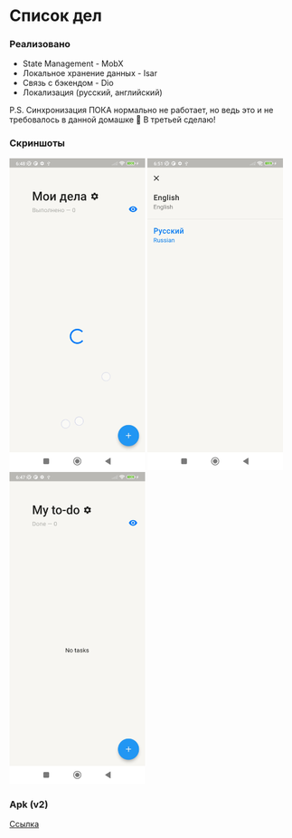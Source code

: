 # Список дел

### Реализовано
* State Management - MobX
* Локальное хранение данных - Isar
* Связь с бэкендом - Dio
* Локализация (русский, английский)

P.S. Синхронизация ПОКА нормально не работает, но ведь это и не требовалось в данной домашке 🙈 В третьей сделаю!

### Скриншоты

<img src="assets\screenshots\loading.jpg" width=240 hight=550>
<img src="assets\screenshots\change_language.jpg" width=240 hight=550>
<img src="assets\screenshots\english.jpg" width=240 hight=550>

### Apk (v2)
[Ссылка](https://drive.google.com/file/d/1_qMn6es-VXY18Fvj3NryXeD2OEY8oQUf/view?usp=sharing) 